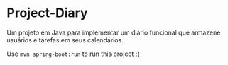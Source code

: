 # Project-Diary
Um projeto em Java para implementar um diário funcional que armazene usuários e tarefas em seus calendários.

Use `mvn spring-boot:run` to run this project :)
